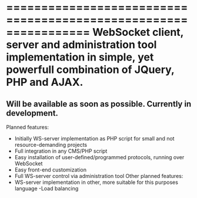 ================================================================
WebSocket client, server and administration tool  implementation in simple, yet powerfull combination of JQuery, PHP and AJAX.
================================================================
Will be available as soon as possible. Currently in development.
---------------------------------------------------------------------------------------------------
Planned features:
- Initially WS-server implementation as PHP script for small and not resource-demanding projects
- Full integration in any CMS/PHP script
- Easy installation of user-defined/programmed protocols, running over WebSocket
- Easy front-end customization
- Full WS-server control via administration tool
Other planned features:
- WS-server implementation in other, more suitable for this purposes language
-Load balancing
